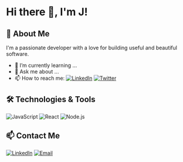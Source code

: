 # Hi there 👋, I'm J!

## 🚀 About Me
I'm a passionate developer with a love for building useful and beautiful software.

- 🌱 I’m currently learning ...
- 💬 Ask me about ...
- 📫 How to reach me: [![LinkedIn](https://img.shields.io/badge/-LinkedIn-blue?style=flat-square&logo=linkedin)](https://www.linkedin.com/in/jatin-patil-31075b259/) [![Twitter](https://img.shields.io/badge/-Twitter-blue?style=flat-square&logo=twitter)](https://x.com/jatinnvw)


## 🛠️ Technologies & Tools
![JavaScript](https://img.shields.io/badge/-JavaScript-black?style=flat-square&logo=javascript)
![React](https://img.shields.io/badge/-React-black?style=flat-square&logo=react)
![Node.js](https://img.shields.io/badge/-Node.js-black?style=flat-square&logo=node.js)
<!-- Add more as needed -->


## 📫 Contact Me
[![LinkedIn](https://img.shields.io/badge/-LinkedIn-blue?style=flat-square&logo=linkedin)](https://www.linkedin.com/in/jatin-patil-31075b259/)
[![Email](https://img.shields.io/badge/-Email-black?style=flat-square&logo=gmail)](mailto:jatinpatildev.z@gmail.com)
